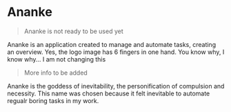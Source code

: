 # Ananke

> Ananke is not ready to be used yet

Ananke is an application created to manage and automate tasks, creating an overview.
Yes, the logo image has 6 fingers in one hand. You know why, I know why... I am not changing this

> More info to be added

Ananke is the goddess of inevitability, the personification of compulsion and necessity. This name was chosen because it felt inevitable to automate regualr boring tasks in my work.

